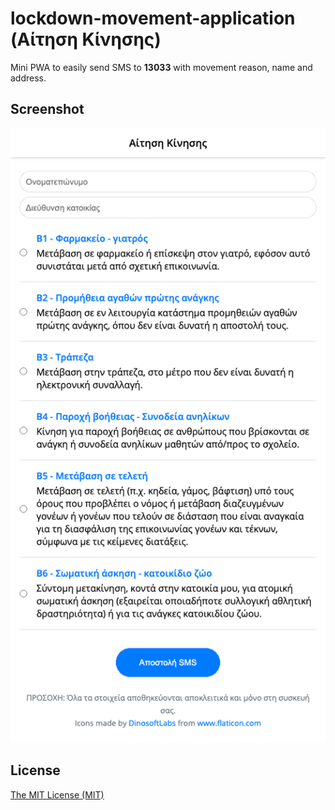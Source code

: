 # lockdown-movement-application (Αίτηση Κίνησης)

Mini PWA to easily send SMS to **13033** with movement reason, name and address.

## Screenshot

![Screenshot](img/screenshot.png)

## License

[The MIT License (MIT)](https://georapbox.mit-license.org/@2020)